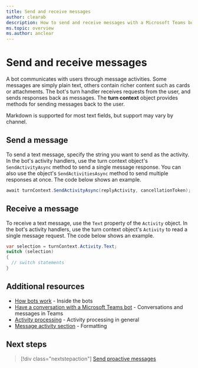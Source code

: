 ```yaml
---
title: Send and receive messages
author: clearab
description: How to send and receive messages with a Microsoft Teams bot
ms.topic: overview
ms.author: anclear
---
```

# Send and receive messages
 
<!-- First version --> 

A bot communicates with users through message activities. Some messages are simply plain text, others contain richer content such as cards or attachments. The bot's turn handler receives requests from the user, and sends responses back as messages. The **turn context** object provides methods for sending messages back to the user.

Markdown is supported for most text fields, but support may vary by channel.

## Send a message

To send a text message, specify the string you want to send as the activity.
In the bot's activity handlers, use the turn context object's `SendActivityAsync` method to send a single message response. You can also use the object's `SendActivitiesAsync` method to send multiple responses at once. The code below shows an example.  

<!-- Not working
[!code-csharp[Send message](~/microsoft/botbuilder-dotnet/blob/master/tests/Teams/Roster/Bots/RosterBot.cs?range=23&highlight=23)]
-->

```cs
await turnContext.SendActivityAsync(replyActivity, cancellationToken);
```

## Receive a message

To receive a text message, use the `Text` property of the `Activity` object.
In the bot's activity handlers, use the turn context object's `Activity` to read a single message request. The code below shows an example.

<!-- Not working
[!code-csharp[Receive message](~/microsoft/botbuilder-dotnet/blob/master/tests/Teams/Roster/Bots/RosterBot.cs?range=27-45&highlight=27)]
-->

```cs
var selection = turnContext.Activity.Text;
switch (selection)
{
  // switch statements
}
```

## Additional resources

- [How bots work](https://docs.microsoft.com/azure/bot-service/bot-builder-basics?view=azure-bot-service-4.0&tabs=csharp) - Inside the bots 
- [Have a conversation with a Microsoft Teams bot](../../../_old/concepts/bots/bot-conversations/bots-conversations.md) -  Conversations and messages in Teams
- [Activity processing](https://docs.microsoft.com/azure/bot-service/bot-builder-basics?view=azure-bot-service-4.0&tabs=csharp#the-activity-processing-stack) - Activity processing in general
- [Message activity section](https://aka.ms/botSpecs-activitySchema#message-activity) -  Formatting

## Next steps

> [!div class="nextstepaction"]
> [Send proactive messages](send-proactive-messages.md)

<!-- 
## Writing notes

Might need to be renamed to map to 1:1 conversations

 * **Purpose** The simple article
 * **Existing teams doc reference** 
   * Some of: [https://docs.microsoft.com/en-us/microsoftteams/platform/concepts/bots/bot-conversations/bots-conversations](https://docs.microsoft.com/en-us/microsoftteams/platform/concepts/bots/bot-conversations/bots-conversations)
 * **Existing Bot framework doc reference** 
   * [https://docs.microsoft.com/en-us/azure/bot-service/bot-builder-howto-send-messages?view=azure-bot-service-4.0&tabs=csharp](https://docs.microsoft.com/en-us/azure/bot-service/bot-builder-howto-send-messages?view=azure-bot-service-4.0&tabs=csharp)
 * **Code Snippets** 
   * none, or all really
  -->
